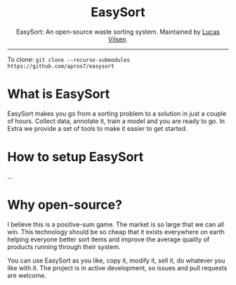<div align="center">

<h1>EasySort</h1>

EasySort: An open-source waste sorting system. Maintained by [Lucas Vilsen](https://github.com/Apros7).
</div>

---

To clone: ```git clone --recurse-submodules https://github.com/apros7/easysort```

# What is EasySort
EasySort makes you go from a sorting problem to a solution in just a couple of hours. Collect data, annotate it, train a model and you are ready to go.
In Extra we provide a set of tools to make it easier to get started.

# How to setup EasySort
...

# Why open-source?
I believe this is a positive-sum game. The market is so large that we can all win. This technology should be so cheap that it exists everywhere on earth helping everyone better sort items and improve the average quality of products running through their system.

You can use EasySort as you like, copy it, modify it, sell it, do whatever you like with it. The project is in active development, so issues and pull requests are welcome.